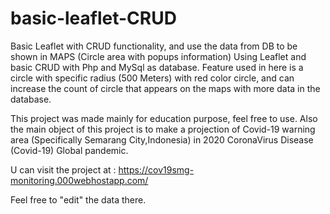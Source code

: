# basic-leaflet-CRUD
Basic Leaflet with CRUD functionality, and use the data from DB to be shown in MAPS (Circle area with popups information)
Using Leaflet and basic CRUD with Php and MySql as database. Feature used in here is a circle with specific radius (500 Meters) with
red color circle, and can increase the count of circle that appears on the maps with more data in the database.

This project was made mainly for education purpose, feel free to use.
Also the main object of this project is to make a projection of Covid-19 warning area (Specifically Semarang City,Indonesia)
in 2020 CoronaVirus Disease (Covid-19) Global pandemic.

U can visit the project at :
https://cov19smg-monitoring.000webhostapp.com/

Feel free to "edit" the data there.
